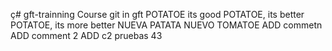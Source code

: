 ç# gft-trainning
Course git in gft
POTATOE its good
POTATOE, its better
POTATOE, its more better
NUEVA PATATA 
NUEVO TOMATOE
ADD commetn
ADD comment 2 
ADD c2
pruebas 43
